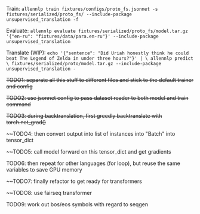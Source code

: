 
Train:
`allennlp train fixtures/configs/proto_fs.jsonnet -s fixtures/serialized/proto_fs/ --include-package unsupervised_translation -f`

Evaluate:
`allennlp evaluate fixtures/serialized/proto_fs/model.tar.gz '{"en-ru": "fixtures/data/para.en-ru"}' --include-package unsupervised_translation`

Translate (WIP):
`echo '{"sentence": "Did Uriah honestly think he could beat The Legend of Zelda in under three hours?"}' | \
allennlp predict \
    fixtures/serialized/proto/model.tar.gz --include-package unsupervised_translation - `



~~TODO1: separate all this stuff to different files and stick to the default trainer and config~~

~~TODO2: use jsonnet config to pass dataset reader to both model and train command~~

~~TODO3: during backtranslation, first greedly backtranslate with torch.not_grad()~~

~~TODO4: then convert output into list of instances into "Batch" into tensor_dict

~~TODO5: call model forward on this tensor_dict and get gradients

TODO6: then repeat for other languages (for loop), but reuse the same variables to save GPU
memory

~~TODO7: finally refactor to get ready for transformers

~~TODO8: use fairseq transformer

TODO9: work out bos/eos symbols with regard to seqgen